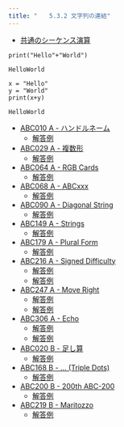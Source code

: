 ```yaml
---
title: "　　5.3.2 文字列の連結"
---
```


* [共通のシーケンス演算](https://docs.python.org/ja/3/library/stdtypes.html#common-sequence-operations)

```python:サンプルコード
print("Hello"+"World")
```

```text:実行結果
HelloWorld
```

```python:サンプルコード
x = "Hello"
y = "World"
print(x+y)
```

```text:実行結果
HelloWorld
```

- [ABC010 A - ハンドルネーム](https://atcoder.jp/contests/abc010/tasks/abc010_1)
    - [解答例](https://atcoder.jp/contests/abc010/submissions/14639843)
- [ABC029 A - 複数形](https://atcoder.jp/contests/abc029/tasks/abc029_a)
    - [解答例](https://atcoder.jp/contests/abc029/submissions/14639859)
- [ABC064 A - RGB Cards](https://atcoder.jp/contests/abc064/tasks/abc064_a)
    - [解答例](https://atcoder.jp/contests/abc064/submissions/15311514)
- [ABC068 A - ABCxxx](https://atcoder.jp/contests/abc068/tasks/abc068_a)
    - [解答例](https://atcoder.jp/contests/abc068/submissions/17500022)
- [ABC090 A - Diagonal String](https://atcoder.jp/contests/abc090/tasks/abc090_a)
    - [解答例](https://atcoder.jp/contests/abc090/submissions/17500068)
- [ABC149 A - Strings](https://atcoder.jp/contests/abc149/tasks/abc149_a)
    - [解答例](https://atcoder.jp/contests/abc149/submissions/15567604)
- [ABC179 A - Plural Form](https://atcoder.jp/contests/abc179/tasks/abc179_a)
    - [解答例](https://atcoder.jp/contests/abc179/submissions/17424602)
- [ABC216 A - Signed Difficulty](https://atcoder.jp/contests/abc216/tasks/abc216_a)
    - [解答例](https://atcoder.jp/contests/abc216/submissions/26995166)
    - [解答例](https://atcoder.jp/contests/abc216/submissions/26995218)
- [ABC247 A - Move Right](https://atcoder.jp/contests/abc247/tasks/abc247_a)
    - [解答例](https://atcoder.jp/contests/abc247/submissions/30896872)
    - [解答例](https://atcoder.jp/contests/abc247/submissions/30918305)
- [ABC306 A - Echo](https://atcoder.jp/contests/abc306/tasks/abc306_a)
    - [解答例](https://atcoder.jp/contests/abc306/submissions/43162789)
    - [解答例](https://atcoder.jp/contests/abc306/submissions/43162707)
- [ABC020 B - 足し算](https://atcoder.jp/contests/abc020/tasks/abc020_b)
    - [解答例](https://atcoder.jp/contests/abc020/submissions/17500184)
- [ABC168 B - ... (Triple Dots)](https://atcoder.jp/contests/abc168/tasks/abc168_b)
    - [解答例](https://atcoder.jp/contests/abc168/submissions/13403202)
- [ABC200 B - 200th ABC-200](https://atcoder.jp/contests/abc200/tasks/abc200_b)
    - [解答例](https://atcoder.jp/contests/abc200/submissions/22520047)
- [ABC219 B - Maritozzo](https://atcoder.jp/contests/abc219/tasks/abc219_b)
    - [解答例](https://atcoder.jp/contests/abc219/submissions/33597313)